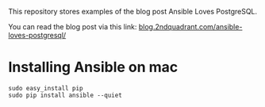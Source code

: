 This repository stores examples of the blog post Ansible Loves PostgreSQL.

You can read the blog post via this link: [blog.2ndquadrant.com/ansible-loves-postgresql/](https://www.2ndquadrant.com/en/blog/ansible-loves-postgresql/)

Installing Ansible on mac
=========================

    sudo easy_install pip
    sudo pip install ansible --quiet


